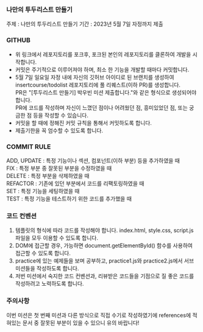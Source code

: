 ### 나만의 투두리스트 만들기

주제 : 나만의 투두리스트 만들기
기간 : 2023년 5월 7일 자정까지 제출

### GITHUB

- 위 링크에서 레포지토리를 포크후, 포크된 본인의 레포지토리를 클론하여 개발을 시작합니다.
- 커밋은 주기적으로 이루어져야 하며, 최소 한 기능을 개발할 때마다 커밋합니다.
- 5월 7일 일요일 자정 내에 자신의 깃허브 아이디로 된 브랜치를 생성하여  
  insertcourse/todolist 레포지토리에 풀 리퀘스트(이하 PR)를 생성합니다.  
  PR은 "[투두리스트 만들기] 박우빈 미션 제출합니다."와 같은 형식으로 생성되어야 합니다.  
  PR에 코드를 작성하며 자신이 느꼈던 점이나 어려웠던 점, 흥미있었던 점, 또는 궁금한 점 등을 작성할 수 있습니다.
- 커밋을 할 때에 정해진 커밋 규칙을 통해서 커밋하도록 합니다.
- 제출기한을 꼭 엄수할 수 있도록 합니다.

### COMMIT RULE

ADD, UPDATE : 특정 기능이나 섹션, 컴포넌트(이하 부분) 등을 추가하였을 때  
FIX : 특정 부분 중 잘못된 부분을 수정하였을 때  
DELETE : 특정 부분을 삭제하였을 때  
REFACTOR : 기존에 있던 부분에서 코드를 리팩토링하였을 때  
SET : 특정 기능을 세팅하였을 때  
TEST : 특정 기능을 테스트하기 위한 코드를 추가했을 때

### 코드 컨벤션

1. 템플릿의 형식에 따라 코드를 작성해야 합니다. index.html, style.css, script.js 파일을 모두 이용할 수 있도록 합니다.
2. DOM에 접근할 경우, 가능하면 document.getElementById() 함수를 사용하여 접근할 수 있도록 합니다.
3. practice에 있는 예제들을 보며 공부하고, practice1.js와 practice2.js에서 서브 미션들을 작성하도록 합니다.
4. 저번 미션에서 숙지한 코드 컨벤션과, 리뷰받은 코드들을 기점으로 질 좋은 코드를 작성하려고 노력하도록 합니다.

### 주의사항

이번 미션은 첫 번째 미션과 다른 방식으로 직접 수기로 작성하였기에 references에 적혀있는 문서 중 잘못된 부분이 있을 수 있으니 유의 바랍니다!
